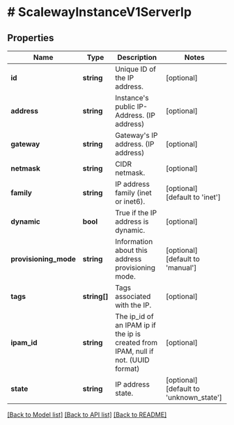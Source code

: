 # # ScalewayInstanceV1ServerIp

## Properties

Name | Type | Description | Notes
------------ | ------------- | ------------- | -------------
**id** | **string** | Unique ID of the IP address. | [optional]
**address** | **string** | Instance&#39;s public IP-Address. (IP address) | [optional]
**gateway** | **string** | Gateway&#39;s IP address. (IP address) | [optional]
**netmask** | **string** | CIDR netmask. | [optional]
**family** | **string** | IP address family (inet or inet6). | [optional] [default to 'inet']
**dynamic** | **bool** | True if the IP address is dynamic. | [optional]
**provisioning_mode** | **string** | Information about this address provisioning mode. | [optional] [default to 'manual']
**tags** | **string[]** | Tags associated with the IP. | [optional]
**ipam_id** | **string** | The ip_id of an IPAM ip if the ip is created from IPAM, null if not. (UUID format) | [optional]
**state** | **string** | IP address state. | [optional] [default to 'unknown_state']

[[Back to Model list]](../../README.md#models) [[Back to API list]](../../README.md#endpoints) [[Back to README]](../../README.md)

